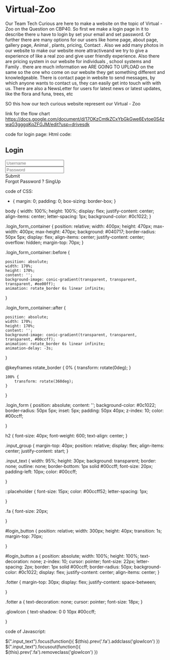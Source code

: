 # Virtual-Zoo
Our Team Tech Curious are here to make a website on the topic of Virtual -Zoo on the Question on CBP40.
So first we make a login page in it to describe there u have to login by set your email and  set password.
Or further there are many options for our users like home page, about page, gallery page, Animal , plants, pricing, Contact .
Also we add many photos in our website to make our website more attractiveand we try to give a experience of like a real zoo and give  user friendly experience.
Also there are pricing system in our website for individuals , school systems and Family .
there are much information we ARE GOING TO UPLOAD on the same so the one who come on our website they get something different and knowledgeable.
There is contact page in website to send messages, by which anyone wants to contact us, they can easily get into touch with with us. 
There are also a NewsLetter for users for latest news or latest updates, like the flora and funa, trees, etc

SO this how our tech curious website represent our Virtual - Zoo 


link for the flow chart
https://docs.google.com/document/d/17OKzCmtkZCxYbGkGwe6Eytoe0S4zwaG3gggqKqZFGJM/edit?usp=drivesdk







code for login page: 
Html code: 
<!DOCTYPE html>
<html lang="en">

<head>
    <meta charset="UTF-8">
    <meta name="viewport" content="width=device-width, initial-scale=1.0">
    <title>Document</title>
    <link rel="stylesheet" href="style.css">
    <link rel="stylesheet" href="script.css" class="JS">
</head>

<body>
    <div class="login_form_container">
        <div class="login_form">
            <h2>Login</h2>
            <div class="input_group">
                <i class="fa fa-user"></i>
                <input type="text" placeholder="Username" class="input_text" autocomplete="off" />
            </div>
            <div class="input_group">
                <i class="fa fa-unlock-alt"></i>
                <input type="password" placeholder="Password" class="input_text" autocomplete="off" />
            </div>
            <div class="button_group" id="login_button">
                <a>Submit</a>
            </div>
            <div class="fotter">
                <a>Forgot Password ?</a>
                <a>SingUp</a>
            </div>
        </div>
    </div>
</body>

</html>


code of CSS:
* {
    margin: 0;
    padding: 0;
    box-sizing: border-box;
}

body {
    width: 100%;
    height: 100%;
    display: flex;
    justify-content: center;
    align-items: center;
    letter-spacing: 1px;
    background-color: #0c1022;
}

.login_form_container {
    position: relative;
    width: 400px;
    height: 470px;
    max-width: 400px;
    max-height: 470px;
    background: #040717;
    border-radius: 50px 5px;
    display: flex;
    align-items: center;
    justify-content: center;
    overflow: hidden;
    margin-top: 70px;
}

.login_form_container::before {

    position: absolute;
    width: 170%;
    height: 170%;
    content: '';
    background-image: conic-gradient(transparent, transparent, transparent, #ee00ff);
    animation: rotate_border 6s linear infinite;

}

.login_form_container::after {

    position: absolute;
    width: 170%;
    height: 170%;
    content: '';
    background-image: conic-gradient(transparent, transparent, transparent, #00ccff);
    animation: rotate_border 6s linear infinite;
    animation-delay: -3s;
}

@keyframes rotate_border {
    0% {
        transform: rotate(0deg);
    }

    100% {
        transform: rotate(360deg);
    }
}

.login_form {
    position: absolute;
    content: '';
    background-color: #0c1022;
    border-radius: 50px 5px;
    inset: 5px;
    padding: 50px 40px;
    z-index: 10;
    color: #00ccff;

}

h2 {
    font-size: 40px;
    font-weight: 600;
    text-align: center;
}

.input_group {
    margin-top: 40px;
    position: relative;
    display: flex;
    align-items: center;
    justify-content: start;
}

.input_text {
    width: 95%;
    height: 30px;
    background: transparent;
    border: none;
    outline: none;
    border-bottom: 1px solid #00ccff;
    font-size: 20px;
    padding-left: 10px;
    color: #00ccff;

}

::placeholder {
    font-size: 15px;
    color: #00ccff52;
    letter-spacing: 1px;

}

.fa {
    font-size: 20px;

}

#login_button {
    position: relative;
    width: 300px;
    height: 40px;
    transition: 1s;
    margin-top: 70px;


}

#login_button a {
    position: absolute;
    width: 100%;
    height: 100%;
    text-decoration: none;
    z-index: 10;
    cursor: pointer;
    font-size: 22px;
    letter-spacing: 2px;
    border: 1px solid #00ccff;
    border-radius: 50px;
    background-color: #0c1022;
    display: flex;
    justify-content: center;
    align-items: center;
}

.fotter {
    margin-top: 30px;
    display: flex;
    justify-content: space-between;

}

.fotter a {
    text-decoration: none;
    cursor: pointer;
    font-size: 18px;
}

.glowIcon {
    text-shadow: 0 0 10px #00ccff;

}




code of Javascript: 

$(".input_text").focus(function(){
    $(this).prev('.fa').addclass('glowIcon')
})
$(".input_text").focusout(function(){
    $(this).prev('.fa').removeclass('glowIcon')
})
